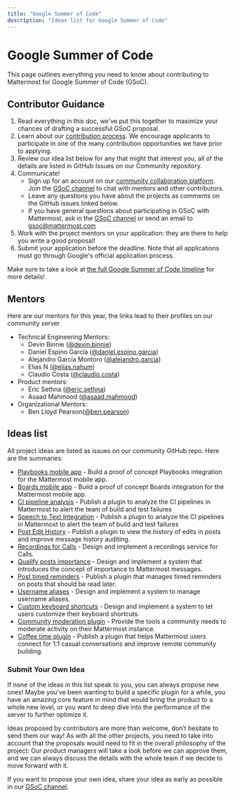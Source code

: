 ```yaml
---
title: "Google Summer of Code"
description: "Ideas list for Google Summer of Code"
---
```


# Google Summer of Code
This page outlines everything you need to know about contributing to Mattermost for Google Summer of Code (GSoC).

## Contributor Guidance
1. Read everything in this doc, we've put this together to maximize your chances of drafting a successful GSoC proposal.
1. Learn about our [contribution process](https://developers.mattermost.com/contribute/getting-started/). We encourage applicants to participate in one of the many contribution opportunities we have prior to applying.
1. Review our idea list below for any that might that interest you, all of the details are listed in GitHub Issues on our Community repository.
1. Communicate! 
   * Sign up for an account on our [community collaboration platform](https://community.mattermost.com). Join the [GSoC channel](https://community.mattermost.com/core/channels/google-summer-of-code) to chat with mentors and other contributors.
   * Leave any questions you have about the projects as comments on the GitHub issues linked below.
   * If you have general questions about participating in GSoC with Mattermost, ask in the [GSoC channel](https://community.mattermost.com/core/channels/google-summer-of-code) or send an email to gsoc@mattermost.com
1. Work with the project mentors on your application: they are there to help you write a good proposal!
1. Submit your application before the deadline. Note that all applications must go through Google's official application process.

Make sure to take a look at [the full Google Summer of Code timeline](https://summerofcode.withgoogle.com/how-it-works/#timeline) for more details!

## Mentors
Here are our mentors for this year, the links lead to their profiles on our community server

-   Technical Engineering Mentors:
    -   Devin Binnie ([@devin.binnie](https://community.mattermost.com/core/messages/@devin.binnie))
    -   Daniel Espino García ([@daniel.espino.garcia](https://community.mattermost.com/core/messages/@daniel.espino.garcia))
    -   Alejandro García Montoro ([@alejandro.garcia](https://community.mattermost.com/core/messages/@alejandro.garcia))
    -   Elias N ([@elias.nahum](https://community.mattermost.com/core/messages/@elias.nahum))
    -    Claudio Costa ([@claudio.costa](https://community.mattermost.com/core/messages/@claudio.costa))
-   Product mentors:
    -   Eric Sethna ([@eric.sethna](https://community.mattermost.com/core/messages/@eric.sethna))
    -   Asaad Mahmood ([@asaad.mahmood](https://community.mattermost.com/core/messages/@asaad.mahmood))
-   Organizational Mentors:
    -   Ben Lloyd Pearson([@ben.pearson](https://community.mattermost.com/core/messages/@ben.pearson))

## Ideas list

All project ideas are listed as issues on our community GitHub repo. Here are the summaries:
* [Playbooks mobile app](https://github.com/mattermost/community/issues/171) - Build a proof of concept Playbooks integration for the Mattermost mobile app.
* [Boards mobile app](https://github.com/mattermost/community/issues/170) - Build a proof of concept Boards integration for the Mattermost mobile app.
* [CI pipeline analysis](https://github.com/mattermost/community/issues/169) - Publish a plugin to analyze the CI pipelines in Mattermost to alert the team of build and test failures
* [Speech to Text Integration](https://github.com/mattermost/community/issues/168) - Publish a plugin to analyze the CI pipelines in Mattermost to alert the team of build and test failures
* [Post Edit History](https://github.com/mattermost/community/issues/167) - Publish a plugin to view the history of edits in posts and improve message history auditing.
* [Recordings for Calls](https://github.com/mattermost/community/issues/166) - Design and implement a recordings service for Calls.
* [Qualify posts importance](https://github.com/mattermost/community/issues/165) - Design and implement a system that introduces the concept of importance to Mattermost messages.
* [Post timed reminders](https://github.com/mattermost/community/issues/164) - Publish a plugin that manages timed reminders on posts that should be read later.
* [Username aliases](https://github.com/mattermost/community/issues/163) - Design and implement a system to manage username aliases.
* [Custom keyboard shortcuts](https://github.com/mattermost/community/issues/162) - Design and implement a system to let users customize their keyboard shortcuts.
* [Community moderation plugin](https://github.com/mattermost/community/issues/160) - Provide the tools a community needs to moderate activity on their Mattermost instance.
* [Coffee time plugin](https://github.com/mattermost/community/issues/161) - Publish a plugin that helps Mattermost users connect for 1:1 casual conversations and improve remote community building.


### Submit Your Own Idea
If none of the ideas in this list speak to you, you can always propose new ones! Maybe you’ve been wanting to build a specific plugin for a while, you have an amazing core feature in mind that would bring the product to a whole new level, or you want to deep dive into the performance of the server to further optimize it. 

Ideas proposed by contributors are more than welcome, don’t hesitate to send them our way! As with all the other projects, you need to take into account that the proposals would need to fit in the overall philosophy of the project: Our product managers will take a look before we can approve them, and we can always discuss the details with the whole team if we decide to move forward with it.

If you want to propose your own idea, share your idea as early as possible in our [GSoC channel](https://community.mattermost.com/core/channels/google-summer-of-code
).
